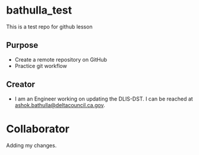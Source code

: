 # bathulla_test
This is a test repo for github lesson

## Purpose
- Create a remote repository on GitHub
- Practice git workflow

## Creator
- I am an Engineer working on updating the DLIS-DST. I can be reached at [ashok.bathulla@deltacouncil.ca.gov](mailto:ashok.bathulla@deltacouncil.ca.gov).

# Collaborator
Adding my changes.